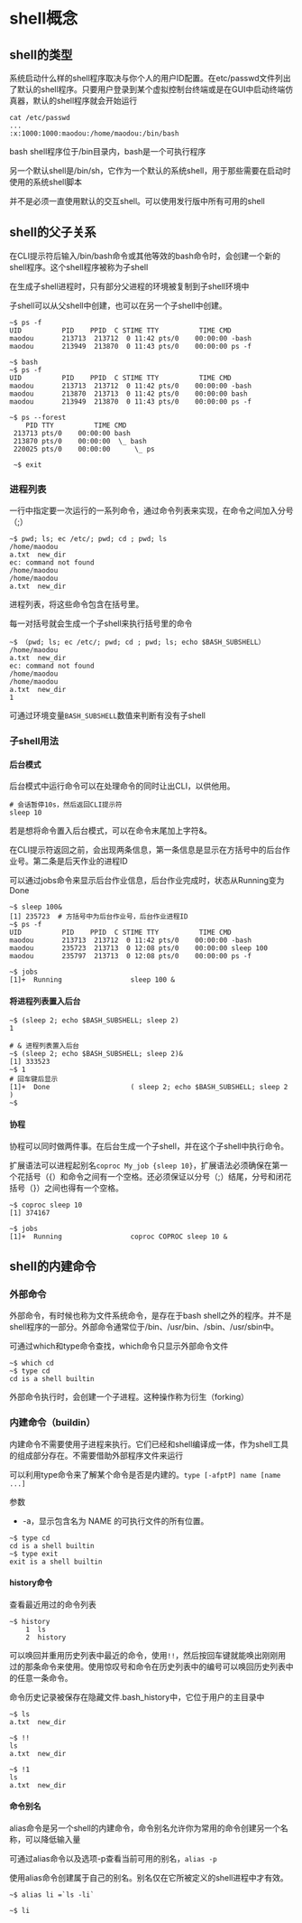 # shell概念

## shell的类型

系统启动什么样的shell程序取决与你个人的用户ID配置。在etc/passwd文件列出了默认的shell程序。只要用户登录到某个虚拟控制台终端或是在GUI中启动终端仿真器，默认的shell程序就会开始运行

```shell
cat /etc/passwd
...
:x:1000:1000:maodou:/home/maodou:/bin/bash
```

bash shell程序位于/bin目录内，bash是一个可执行程序

另一个默认shell是/bin/sh，它作为一个默认的系统shell，用于那些需要在启动时使用的系统shell脚本

并不是必须一直使用默认的交互shell。可以使用发行版中所有可用的shell

## shell的父子关系

在CLI提示符后输入/bin/bash命令或其他等效的bash命令时，会创建一个新的shell程序。这个shell程序被称为子shell


在生成子shell进程时，只有部分父进程的环境被复制到子shell环境中

子shell可以从父shell中创建，也可以在另一个子shell中创建。

```shell
~$ ps -f
UID          PID    PPID  C STIME TTY          TIME CMD
maodou       213713  213712  0 11:42 pts/0    00:00:00 -bash
maodou       213949  213870  0 11:43 pts/0    00:00:00 ps -f

~$ bash
~$ ps -f
UID          PID    PPID  C STIME TTY          TIME CMD
maodou       213713  213712  0 11:42 pts/0    00:00:00 -bash
maodou       213870  213713  0 11:42 pts/0    00:00:00 bash
maodou       213949  213870  0 11:43 pts/0    00:00:00 ps -f

~$ ps --forest
    PID TTY          TIME CMD
 213713 pts/0    00:00:00 bash
 213870 pts/0    00:00:00  \_ bash
 220025 pts/0    00:00:00      \_ ps

 ~$ exit
```

### 进程列表

一行中指定要一次运行的一系列命令，通过命令列表来实现，在命令之间加入分号（;）

```shell
~$ pwd; ls; ec /etc/; pwd; cd ; pwd; ls
/home/maodou
a.txt  new_dir
ec: command not found
/home/maodou
/home/maodou
a.txt  new_dir
```

进程列表，将这些命令包含在括号里。

每一对括号就会生成一个子shell来执行括号里的命令

```shell
~$ （pwd; ls; ec /etc/; pwd; cd ; pwd; ls; echo $BASH_SUBSHELL）
/home/maodou
a.txt  new_dir
ec: command not found
/home/maodou
/home/maodou
a.txt  new_dir
1
```

可通过环境变量`BASH_SUBSHELL`数值来判断有没有子shell

### 子shell用法

#### 后台模式

后台模式中运行命令可以在处理命令的同时让出CLI，以供他用。

```shell
# 会话暂停10s，然后返回CLI提示符
sleep 10
```

若是想将命令置入后台模式，可以在命令末尾加上字符&。

在CLI提示符返回之前，会出现两条信息，第一条信息是显示在方括号中的后台作业号。第二条是后天作业的进程ID

可以通过jobs命令来显示后台作业信息，后台作业完成时，状态从Running变为Done


```shell
~$ sleep 100&
[1] 235723  # 方括号中为后台作业号，后台作业进程ID
~$ ps -f
UID          PID    PPID  C STIME TTY          TIME CMD
maodou       213713  213712  0 11:42 pts/0    00:00:00 -bash
maodou       235723  213713  0 12:08 pts/0    00:00:00 sleep 100
maodou       235797  213713  0 12:08 pts/0    00:00:00 ps -f

~$ jobs
[1]+  Running                 sleep 100 &
```

#### 将进程列表置入后台

```shell
~$ (sleep 2; echo $BASH_SUBSHELL; sleep 2)
1

# & 进程列表置入后台
~$ (sleep 2; echo $BASH_SUBSHELL; sleep 2)&
[1] 333523
~$ 1
# 回车键后显示
[1]+  Done                    ( sleep 2; echo $BASH_SUBSHELL; sleep 2 )
~$ 

```

#### 协程

协程可以同时做两件事。在后台生成一个子shell，并在这个子shell中执行命令。

扩展语法可以进程起别名`coproc My_job {sleep 10}`，扩展语法必须确保在第一个花括号（{）和命令之间有一个空格。还必须保证以分号（;）结尾，分号和闭花括号（}）之间也得有一个空格。

```shell
~$ coproc sleep 10
[1] 374167

~$ jobs
[1]+  Running                 coproc COPROC sleep 10 &
```

## shell的内建命令

### 外部命令

外部命令，有时候也称为文件系统命令，是存在于bash shell之外的程序。并不是shell程序的一部分。外部命令通常位于/bin、/usr/bin、/sbin、/usr/sbin中。

可通过which和type命令查找，which命令只显示外部命令文件

```shell
~$ which cd
~$ type cd
cd is a shell builtin
```

外部命令执行时，会创建一个子进程。这种操作称为衍生（forking）

### 内建命令（buildin）

内建命令不需要使用子进程来执行。它们已经和shell编译成一体，作为shell工具的组成部分存在。不需要借助外部程序文件来运行

可以利用type命令来了解某个命令是否是内建的。`type [-afptP] name [name ...]`

参数
- -a，显示包含名为 NAME 的可执行文件的所有位置。

```shell
~$ type cd
cd is a shell builtin
~$ type exit
exit is a shell builtin
```

#### history命令

查看最近用过的命令列表

```shell
~$ history
    1  ls
    2  history
```

可以唤回并重用历史列表中最近的命令，使用`!!`，然后按回车键就能唤出刚刚用过的那条命令来使用。使用惊叹号和命令在历史列表中的编号可以唤回历史列表中的任意一条命令。

命令历史记录被保存在隐藏文件.bash_history中，它位于用户的主目录中

```shell
~$ ls
a.txt  new_dir

~$ !!
ls
a.txt  new_dir

~$ !1
ls
a.txt  new_dir
```

#### 命令别名

alias命令是另一个shell的内建命令，命令别名允许你为常用的命令创建另一个名称，可以降低输入量

可通过alias命令以及选项-p查看当前可用的别名，`alias -p`

使用alias命令创建属于自己的别名。别名仅在它所被定义的shell进程中才有效。

```shell
~$ alias li =`ls -li`

~$ li
```